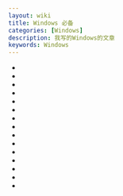 ```yaml
---
layout: wiki
title: Windows 必备
categories: [Windows]
description: 我写的Windows的文章
keywords: Windows
---
```


*   []()                       
*   []()             
*   []()                   
*   []()                       
*   []()             
*   []()                   
*   []()                       
*   []()             
*   []()                   
*   []()                       
*   []()             
*   []()                   
*   []()                       
*   []()             
*   []()                   

